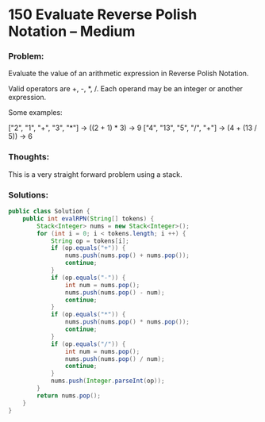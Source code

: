 # 150 Evaluate Reverse Polish Notation – Medium

### Problem:



Evaluate the value of an arithmetic expression in Reverse Polish Notation.

Valid operators are +, -, *, /. Each operand may be an integer or another expression.

Some examples:

  ["2", "1", "+", "3", "*"] -> ((2 + 1) * 3) -> 9
  ["4", "13", "5", "/", "+"] -> (4 + (13 / 5)) -> 6

### Thoughts:



This is a very straight forward problem using a stack.


### Solutions:


```java
public class Solution {
    public int evalRPN(String[] tokens) {
        Stack<Integer> nums = new Stack<Integer>();
        for (int i = 0; i < tokens.length; i ++) {
            String op = tokens[i];
            if (op.equals("+")) {
                nums.push(nums.pop() + nums.pop());
                continue;
            }
            if (op.equals("-")) {
                int num = nums.pop();
                nums.push(nums.pop() - num);
                continue;
            }
            if (op.equals("*")) {
                nums.push(nums.pop() * nums.pop());
                continue;
            }
            if (op.equals("/")) {
                int num = nums.pop();
                nums.push(nums.pop() / num);
                continue;
            }
            nums.push(Integer.parseInt(op));
        }
        return nums.pop();
    }
}
```
